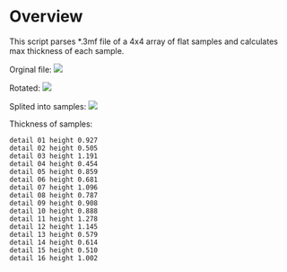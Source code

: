 
# Overview

This script parses *.3mf file of a 4x4 array of flat samples and calculates max thickness of each sample.

Orginal file:
![](images/sample-step1.png)

Rotated:
![](images/sample-step2.png)

Splited into samples:
![](images/sample-step3.png)

Thickness of samples:
```
detail 01 height 0.927
detail 02 height 0.505
detail 03 height 1.191
detail 04 height 0.454
detail 05 height 0.859
detail 06 height 0.681
detail 07 height 1.096
detail 08 height 0.787
detail 09 height 0.908
detail 10 height 0.888
detail 11 height 1.278
detail 12 height 1.145
detail 13 height 0.579
detail 14 height 0.614
detail 15 height 0.510
detail 16 height 1.002
```